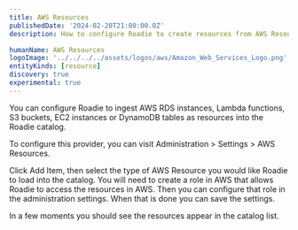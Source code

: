 ```yaml
---
title: AWS Resources
publishedDate: '2024-02-20T21:00:00.0Z'
description: How to configure Roadie to create resources from AWS Resources

humanName: AWS Resources
logoImage: '../../../../assets/logos/aws/Amazon_Web_Services_Logo.png'
entityKinds: [resource]
discovery: true
experimental: true
---
```


You can configure Roadie to ingest AWS RDS instances, Lambda functions, S3 buckets, EC2 instances or DynamoDB tables as resources into the Roadie catalog.

To configure this provider, you can visit Administration > Settings > AWS Resources.

Click Add Item, then select the type of AWS Resource you would like Roadie to load into the catalog. You will need to create a role in AWS that allows Roadie to access the resources in AWS. Then you can configure that role in the administration settings. When that is done you can save the settings.

In a few moments you should see the resources appear in the catalog list.
